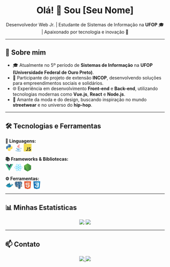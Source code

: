 <h1 align="center">Olá! 👋 Sou [Seu Nome]</h1>
<p align="center">
  Desenvolvedor Web Jr. | Estudante de Sistemas de Informação na <strong>UFOP</strong> 🎓 | Apaixonado por tecnologia e inovação 🚀
</p>

---

<h2 align="left">🌟 Sobre mim</h2>

- 🎓 Atualmente no 5º período de **Sistemas de Informação** na **UFOP (Universidade Federal de Ouro Preto)**.
- 🤝 Participante do projeto de extensão **INCOP**, desenvolvendo soluções para empreendimentos sociais e solidários.
- 🌐 Experiência em desenvolvimento **Front-end** e **Back-end**, utilizando tecnologias modernas como **Vue.js**, **React** e **Node.js**.
- 🎨 Amante da moda e do design, buscando inspiração no mundo **streetwear** e no universo do **hip-hop**.

---

<h2 align="left">🛠️ Tecnologias e Ferramentas</h2>
<p align="left">
  <strong>📌 Linguagens:</strong> <br>
  <img align="center" alt="python" src="https://github.com/devicons/devicon/blob/master/icons/python/python-original.svg" width="25" height="25"/> 
  <img align="center" alt="java" src="https://github.com/devicons/devicon/blob/master/icons/java/java-original.svg" width="25" height="25"/>
  <img align="center" alt="javascript" src="https://github.com/devicons/devicon/blob/master/icons/javascript/javascript-original.svg" width="25" height="25"/>
</p>
<p align="left">
  <strong>📚 Frameworks & Bibliotecas:</strong> <br>
  <img align="center" alt="vuejs" src="https://github.com/devicons/devicon/blob/master/icons/vuejs/vuejs-original.svg" width="25" height="25"/>
  <img align="center" alt="react" src="https://github.com/devicons/devicon/blob/master/icons/react/react-original.svg" width="25" height="25"/>
  <img align="center" alt="node" src="https://github.com/devicons/devicon/blob/master/icons/nodejs/nodejs-original.svg" width="25" height="25"/>
</p>
<p align="left">
  <strong>⚙️ Ferramentas:</strong> <br>
  <img align="center" alt="docker" src="https://github.com/devicons/devicon/blob/master/icons/docker/docker-original.svg" width="25" height="25"/>
  <img align="center" alt="postgresql" src="https://github.com/devicons/devicon/blob/master/icons/postgresql/postgresql-original.svg" width="25" height="25"/>
  <img align="center" alt="html5" src="https://github.com/devicons/devicon/blob/master/icons/html5/html5-original.svg" width="25" height="25"/>
  <img align="center" alt="css3" src="https://github.com/devicons/devicon/blob/master/icons/css3/css3-original.svg" width="25" height="25"/>
</p>

---

<h2 align="left">📊 Minhas Estatísticas</h2>
<p align="center">
  <img height="180em" src="https://github-readme-stats.vercel.app/api?username=phdacruzsantos&show_icons=true&theme=dark&include_all_commits=true&count_private=true"/>
  <img height="180em" src="https://github-readme-stats.vercel.app/api/top-langs/?username=phdacruzsantos&layout=compact&langs_count=7&theme=dark"/>
</p>

---

<h2 align="left">📫 Contato</h2>
<p align="center">
  <a href="mailto:phdacruzsantos.dev@gmail.com" target="_blank">
    <img src="https://img.shields.io/badge/-Gmail-FF0000?style=flat-square&labelColor=FF0000&logo=gmail&logoColor=white" />
  </a>
  <a href="https://www.linkedin.com/in/phdacruzsantos/" target="_blank">
    <img src="https://img.shields.io/badge/-LinkedIn-0e76a8?style=flat-square&logo=linkedin&logoColor=white" />
  </a>
</p>
